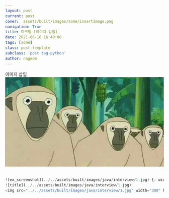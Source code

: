 ```yaml
---
layout: post
current: post
cover:  assets/built/images/some/insertImage.png
navigation: True
title: 마크업 [이미지 삽입]
date: 2021-06-16 16:40:00
tags: [some]
class: post-template
subclass: 'post tag-python'
author: nageom
---
```

이미지 삽입
![ex_screenshot](../../assets/built/images/cover/monkey.jpg)



~~~ javascript

![ex_screenshot](../../assets/built/images/java/interview/1.jpg) {: width="200" height="200}
![title](../../assets/built/images/java/interview/1.jpg) 
<img src="../../assets/built/images/java/interview/1.jpg" width="300" height="300">
~~~